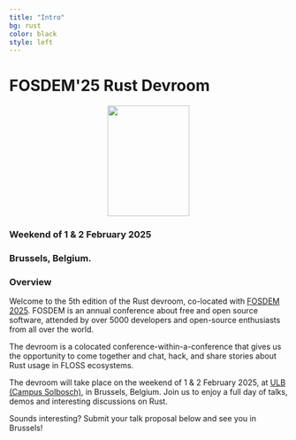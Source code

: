 ```yaml
---
title: "Intro"
bg: rust
color: black
style: left
---
```


# FOSDEM&#39;25 Rust Devroom

<div style="text-align:center;">
  <a href="https://fosdem.org/2025"><img src="img/rust-devroom-cfp-logo.png" height="200" width="148"/></a>
</div>

### Weekend of 1 & 2 February 2025
### Brussels, Belgium.

### Overview

Welcome to the 5th edition of the Rust devroom,
co-located with [FOSDEM 2025](https://fosdem.org/2025/). FOSDEM is an annual
conference about free and open source software, attended by over 5000
developers and open-source enthusiasts from all over the world.

The devroom is a colocated conference-within-a-conference that gives us the
opportunity to come together and chat, hack, and share stories about Rust usage
in FLOSS ecosystems.

The devroom will take place on the weekend of 1 & 2 February 2025, at
[ULB (Campus Solbosch)](https://www.openstreetmap.org/node/1632534522), in Brussels, Belgium. Join us to
enjoy a full day of talks, demos and interesting discussions on Rust.

Sounds interesting? Submit your talk proposal below and see you in Brussels!
